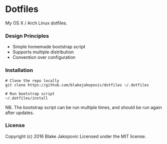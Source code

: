 # Dotfiles

My OS X / Arch Linux dotfiles.

### Design Principles
* Simple homemade bootstrap script
* Supports multiple distribution
* Convention over configuration

### Installation
```
# Clone the repo locally
git clone https://github.com/blakejakopovic/dotfiles ~/.dotfiles

# Run bootstrap script
~/.dotfiles/install
```

NB. The bootstrap script can be run multiple times, and should be run again after updates.

### License

Copyright (c) 2016 Blake Jakopovic
Licensed under the MIT license.

